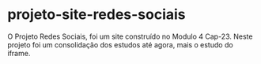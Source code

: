 # projeto-site-redes-sociais
O Projeto Redes Sociais, foi um site construído no Modulo 4 Cap-23. Neste projeto foi um consolidação dos estudos até agora, mais o estudo do iframe.